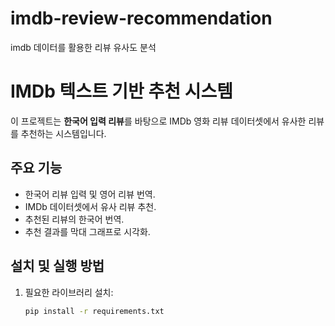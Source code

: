# imdb-review-recommendation
imdb 데이터를 활용한 리뷰 유사도 분석

# IMDb 텍스트 기반 추천 시스템

이 프로젝트는 **한국어 입력 리뷰**를 바탕으로 IMDb 영화 리뷰 데이터셋에서 유사한 리뷰를 추천하는 시스템입니다.

## 주요 기능
- 한국어 리뷰 입력 및 영어 리뷰 번역.
- IMDb 데이터셋에서 유사 리뷰 추천.
- 추천된 리뷰의 한국어 번역.
- 추천 결과를 막대 그래프로 시각화.

## 설치 및 실행 방법

1. 필요한 라이브러리 설치:
   ```bash
   pip install -r requirements.txt
